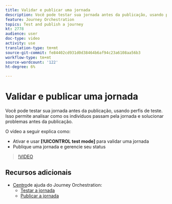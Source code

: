 ```yaml
---
title: Validar e publicar uma jornada
description: Você pode testar sua jornada antes da publicação, usando perfis de teste. Isso permite analisar como os indivíduos fluem na jornada e solucionam problemas antes da publicação.
feature: Journey Orchestration
topics: Test and publish a journey
kt: 2778
audience: user
doc-type: video
activity: use
translation-type: tm+mt
source-git-commit: fe84402cd931d0d38464b6af94c23a6108aa56b3
workflow-type: tm+mt
source-wordcount: '122'
ht-degree: 6%

---
```



# Validar e publicar uma jornada

Você pode testar sua jornada antes da publicação, usando perfis de teste. Isso permite analisar como os indivíduos passam pela jornada e solucionar problemas antes da publicação.

O vídeo a seguir explica como:

* Ativar e usar **[!UICONTROL test mode]** para validar uma jornada
* Publique uma jornada e gerencie seu status

>[!VIDEO](https://video.tv.adobe.com/v/30066?quality=12)

## Recursos adicionais

* [Centro](https://docs.adobe.com/content/help/en/journeys/using/journey-orchestration-home.html)de ajuda do Journey Orchestration:
   * [Testar a jornada](https://docs.adobe.com/content/help/en/journeys/using/building-journeys/journeytesting.html)
   * [Publicar a jornada](https://docs.adobe.com/content/help/en/journeys/using/building-journeys/journeypublication.html)

